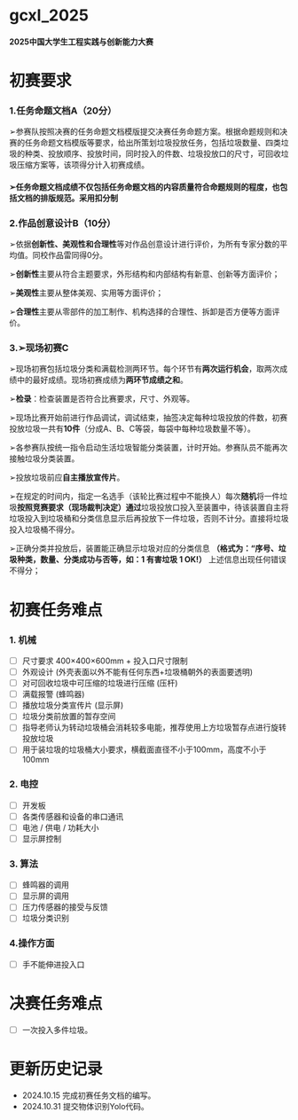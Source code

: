 # **gcxl_2025**
#### 2025中国大学生工程实践与创新能力大赛

# **初赛要求**
### 1.任务命题文档A（20分）
➢参赛队按照决赛的任务命题文档模版提交决赛任务命题方案。根据命题规则和决赛的任务命题文档模版等要求，给出所策划垃圾投放任务，包括垃圾数量、四类垃圾的种类、投放顺序、投放时间，同时投入的件数、垃圾投放口的尺寸，可回收垃圾压缩方案等，该项得分计入初赛成绩。

#### ➢任务命题文档成绩不仅包括任务命题文档的内容质量符合命题规则的程度，也包括文档的排版规范。采用扣分制

### 2.作品创意设计B（10分）
➢依据**创新性、美观性和合理性**等对作品创意设计进行评价，为所有专家分数的平均值。同校作品雷同得0分。

➢**创新性**主要从符合主题要求，外形结构和内部结构有新意、创新等方面评价；

➢**美观性**主要从整体美观、实用等方面评价；

➢**合理性**主要从零部件的加工制作、机构选择的合理性、拆卸是否方便等方面评价。

### 3.➢现场初赛C
➢现场初赛包括垃圾分类和满载检测两环节。每个环节有**两次运行机会**，取两次成绩中的最好成绩。现场初赛成绩为**两环节成绩之和**。

➢**检录**：检查装置是否符合比赛要求，尺寸、外观等。

➢现场比赛开始前进行作品调试，调试结束，抽签决定每种垃圾投放的件数，初赛投放垃圾一共有**10件**（分成A、B、C等袋，每袋中每种垃圾数量不等）。

➢各参赛队按统一指令启动生活垃圾智能分类装置，计时开始。参赛队员不能再次接触垃圾分类装置。

➢投放垃圾前应**自主播放宣传片**。

➢在规定的时间内，指定一名选手（该轮比赛过程中不能换人）每次**随机**将一件垃圾**按照竞赛要求（现场裁判决定）通过**垃圾投放口投入至装置中，待该装置自主将垃圾投入到垃圾桶和分类信息显示后再投放下一件垃圾，否则不计分。直接将垃圾投入垃圾桶不得分。

➢正确分类并投放后，装置能正确显示垃圾对应的分类信息 **（格式为：“序号、垃圾种类，数量、分类成功与否等，如：1  有害垃圾   1   OK!）** 上述信息出现任何错误不得分；



# **初赛任务难点**
### 1. 机械
- [ ] 尺寸要求 400×400×600mm + 投入口尺寸限制
- [ ] 外观设计 (外壳表面以外不能有任何东西+垃圾桶朝外的表面要透明)
- [ ] 对可回收垃圾中可压缩的垃圾进行压缩 (压杆)
- [ ] 满载报警 (蜂鸣器)
- [ ] 播放垃圾分类宣传片 (显示屏)
- [ ] 垃圾分类前放置的暂存空间
- [ ] 指导老师认为转动垃圾桶会消耗较多电能，推荐使用上方垃圾暂存点进行旋转投放垃圾
- [ ] 用于装垃圾的垃圾桶大小要求，横截面直径不小于100mm，高度不小于100mm
### 2. 电控
- [ ] 开发板
- [ ] 各类传感器和设备的串口通讯
- [ ] 电池 / 供电 / 功耗大小
- [ ] 显示屏控制
### 3. 算法
- [ ] 蜂鸣器的调用
- [ ] 显示屏的调用
- [ ] 压力传感器的接受与反馈
- [ ] 垃圾分类识别
### 4.操作方面
- [ ] 手不能伸进投入口


# **决赛任务难点**
- [ ] 一次投入多件垃圾。



# **更新历史记录**
- 2024.10.15 完成初赛任务文档的编写。
- 2024.10.31 提交物体识别Yolo代码。

